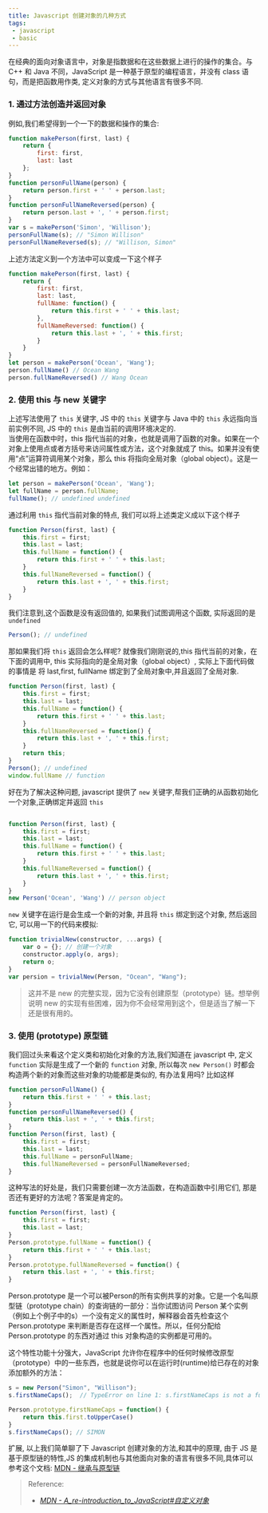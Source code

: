 ```yaml
---
title: Javascript 创建对象的几种方式
tags:
 - javascript
 - basic
---
```


在经典的面向对象语言中，对象是指数据和在这些数据上进行的操作的集合。与 C++ 和 Java 不同，JavaScript 是一种基于原型的编程语言，并没有 class 语句，而是把函数用作类, 定义对象的方式与其他语言有很多不同.

### 1. 通过方法创造并返回对象
例如,我们希望得到一个一下的数据和操作的集合:  
``` javascript
function makePerson(first, last) {
    return {
        first: first,
        last: last
    };
}
function personFullName(person) {
    return person.first + ' ' + person.last;
}
function personFullNameReversed(person) {
    return person.last + ', ' + person.first;
}
var s = makePerson('Simon', 'Willison');
personFullName(s); // "Simon Willison"
personFullNameReversed(s); // "Willison, Simon"
```

上述方法定义到一个方法中可以变成一下这个样子
```javascript
function makePerson(first, last) {
    return {
        first: first,
        last: last,
        fullName: function() {
            return this.first + ' ' + this.last;
        },
        fullNameReversed: function() {
            return this.last + ', ' + this.first;
        }
    }
}
let person = makePerson('Ocean', 'Wang');
person.fullName() // Ocean Wang
person.fullNameReversed() // Wang Ocean
```

### 2. 使用 this 与 new 关键字
上述写法使用了 `this` 关键字, JS 中的 `this` 关键字与 Java 中的 `this` 永远指向当前实例不同, JS 中的 `this` 是由当前的调用环境决定的.  
当使用在函数中时，this 指代当前的对象，也就是调用了函数的对象。如果在一个对象上使用点或者方括号来访问属性或方法，这个对象就成了 this。如果并没有使用“点”运算符调用某个对象，那么 this 将指向全局对象（global object）。这是一个经常出错的地方。例如：
```javascript
let person = makePerson('Ocean', 'Wang');
let fullName = person.fullName;
fullName(); // undefined undefined
```

通过利用 `this` 指代当前对象的特点, 我们可以将上述类定义成以下这个样子
```javascript
function Person(first, last) {
    this.first = first;
    this.last = last;
    this.fullName = function() {
        return this.first + ' ' + this.last;
    }
    this.fullNameReversed = function() {
        return this.last + ', ' + this.first;
    }
}
```
我们注意到,这个函数是没有返回值的, 如果我们试图调用这个函数, 实际返回的是 `undefined`
```javascript
Person(); // undefined
```
那如果我们将 `this` 返回会怎么样呢? 就像我们刚刚说的,this 指代当前的对象，在下面的调用中, this 实际指向的是全局对象（global object）, 实际上下面代码做的事情是 将 last,first, fullName 绑定到了全局对象中,并且返回了全局对象.
```javascript
function Person(first, last) {
    this.first = first;
    this.last = last;
    this.fullName = function() {
        return this.first + ' ' + this.last;
    }
    this.fullNameReversed = function() {
        return this.last + ', ' + this.first;
    }
    return this;
}
Person(); // undefined
window.fullName // function
```
好在为了解决这种问题, javascript 提供了 `new` 关键字,帮我们正确的从函数初始化一个对象,正确绑定并返回 `this`
```javascript

function Person(first, last) {
    this.first = first;
    this.last = last;
    this.fullName = function() {
        return this.first + ' ' + this.last;
    }
    this.fullNameReversed = function() {
        return this.last + ', ' + this.first;
    }
}
new Person('Ocean', 'Wang') // person object
```
`new` 关键字在运行是会生成一个新的对象, 并且将 `this` 绑定到这个对象, 然后返回它, 可以用一下的代码来模拟:
```javascript
function trivialNew(constructor, ...args) {
    var o = {}; // 创建一个对象
    constructor.apply(o, args);
    return o;
}
var persion = trivialNew(Person, "Ocean", "Wang");
```
>这并不是 new 的完整实现，因为它没有创建原型（prototype）链。想举例说明 new 的实现有些困难，因为你不会经常用到这个，但是适当了解一下还是很有用的。

### 3. 使用 (prototype) 原型链
我们回过头来看这个定义类和初始化对象的方法,我们知道在 javascript 中, 定义 `function` 实际是生成了一个新的 `function` 对象, 所以每次 `new Person()` 时都会构造两个新的对象而这些对象的功能都是类似的, 有办法复用吗? 比如这样
``` javascript
function personFullName() {
    return this.first + ' ' + this.last;
}
function personFullNameReversed() {
    return this.last + ', ' + this.first;
}
function Person(first, last) {
    this.first = first;
    this.last = last;
    this.fullName = personFullName;
    this.fullNameReversed = personFullNameReversed;
}
```
这种写法的好处是，我们只需要创建一次方法函数，在构造函数中引用它们, 那是否还有更好的方法呢？答案是肯定的。
```javascript
function Person(first, last) {
    this.first = first;
    this.last = last;
}
Person.prototype.fullName = function() {
    return this.first + ' ' + this.last;
}
Person.prototype.fullNameReversed = function() {
    return this.last + ', ' + this.first;
}
```
Person.prototype 是一个可以被Person的所有实例共享的对象。它是一个名叫原型链（prototype chain）的查询链的一部分：当你试图访问 Person 某个实例（例如上个例子中的s）一个没有定义的属性时，解释器会首先检查这个 Person.prototype 来判断是否存在这样一个属性。所以，任何分配给 Person.prototype 的东西对通过 this 对象构造的实例都是可用的。

这个特性功能十分强大，JavaScript 允许你在程序中的任何时候修改原型（prototype）中的一些东西，也就是说你可以在运行时(runtime)给已存在的对象添加额外的方法：

```javascript
s = new Person("Simon", "Willison");
s.firstNameCaps();  // TypeError on line 1: s.firstNameCaps is not a function

Person.prototype.firstNameCaps = function() {
    return this.first.toUpperCase()
}
s.firstNameCaps(); // SIMON
```

扩展, 以上我们简单聊了下 Javascript 创建对象的方法,和其中的原理, 由于 JS 是基于原型链的特性,JS 的集成机制也与其他面向对象的语言有很多不同,具体可以参考这个文档: [MDN - 继承与原型链](https://developer.mozilla.org/zh-CN/docs/Web/JavaScript/Inheritance_and_the_prototype_chain)
> Reference:
> - *[MDN - A_re-introduction_to_JavaScript#自定义对象](hhttps://developer.mozilla.org/zh-CN/docs/Web/JavaScript/A_re-introduction_to_JavaScript#%E8%87%AA%E5%AE%9A%E4%B9%89%E5%AF%B9%E8%B1%A1)*